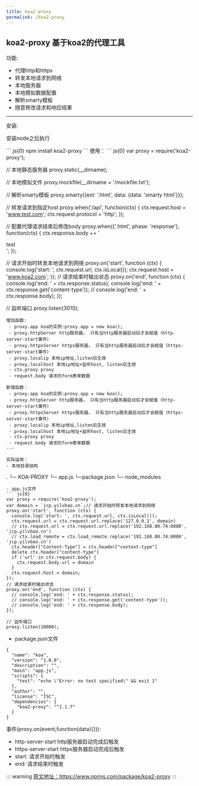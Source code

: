 ```yaml
---
title: koa2-proxy
permalink: /koa2-proxy
---
```


koa2-proxy 基于koa2的代理工具
---

功能:
- 代理http和https
- 转发本地请求到网络
- 本地服务器
- 本地模拟数据配置
- 解析smarty模板
- 随意修改请求和响应结果
---

安装:
<p>安装node之后执行</p>
``` js{0}
npm install koa2-proxy
```
使用：
``` js{0}
var proxy = require('koa2-proxy');

// 本地静态服务器
proxy.static(__dirname);

// 本地模拟文件
proxy.mockfile(__dirname + '/mockfile.txt');

// 解析smarty模板
proxy.smarty({ext: '.html', data: {data: 'smarty html'}});

// 转发请求到指定host
proxy.when('/api', function(ctx) {
    ctx.request.host = 'www.test.com';
    ctx.request.protocol = 'http';
});

// 配置代理请求结束后修改body
proxy.when({'.html', phase: 'response'}, function(ctx) {
    ctx.response.body += '<div>test</div>';
});

// 请求开始时转发本地请求到网络
proxy.on('start', function (ctx) {
    console.log('start: ', ctx.request.url, ctx.isLocal());
    ctx.request.host = 'www.koa2.com';
});
// 请求结束时输出状态
proxy.on('end', function (ctx) {
    console.log('end: ' + ctx.response.status);
    console.log('end: ' + ctx.response.get('content-type'));
    // console.log('end: ' + ctx.response.body);
});

// 监听端口
proxy.listen(3010);
```
增加函数:
 - proxy.app koa的实例:proxy.app = new koa();
 - proxy.httpServer http服务器， 只有当http服务器启动后才会赋值（http-server-start事件）
 - proxy.httpsServer https服务器， 只有当http服务器启动后才会赋值（https-server-start事件）
 - proxy.localip 本地ip地址,listen后生效
 - proxy.localhost 本地ip地址+监听host, listen后生效
 - ctx.proxy proxy
 - request.body 请求的form表单数据

新增函数：
 - proxy.app koa的实例:proxy.app = new koa();
 - proxy.httpServer http服务器， 只有当http服务器启动后才会赋值（http-server-start事件）
 - proxy.httpsServer https服务器， 只有当http服务器启动后才会赋值（https-server-start事件）
 - proxy.localip 本地ip地址,listen后生效
 - proxy.localhost 本地ip地址+监听host, listen后生效
 - ctx.proxy proxy
 - request.body 请求的form表单数据
---

实际运用：
- 本地目录结构
```
.
└─ KOA-PROXY
   └─ app.js
   └─package.json
   └─ node_modules
```
- app.js文件
``` js{0}
var proxy = require('koa2-proxy');
var domain = `jcp.yilvbao.cn`;// 请求开始时转发本地请求到网络
proxy.on('start', function (ctx) {
  console.log('start: ', ctx.request.url, ctx.isLocal());
  ctx.request.url = ctx.request.url.replace('127.0.0.1', domain)
  // ctx.request.url = ctx.request.url.replace('192.168.80.74:8080', 'jcp.yilvbao.cn')
  // ctx.load_remote = ctx.load_remote.replace('192.168.80.74:8080', 'jcp.yilvbao.cn')
  ctx.header["Content-Type"] = ctx.header["content-type"]
  delete ctx.header["content-type"]
  if ('url' in ctx.request.body) {
    ctx.request.body.url = domain
  }
  ctx.request.host = domain;
});
// 请求结束时输出状态
proxy.on('end', function (ctx) {
  // console.log('end: ' + ctx.response.status);
  // console.log('end: ' + ctx.response.get('content-type'));
  // console.log('end: ' + ctx.response.body);
});

// 监听端口
proxy.listen(10000);
```
- package.json文件
``` json{0}
{
  "name": "koa",
  "version": "1.0.0",
  "description": "",
  "main": "app.js",
  "scripts": {
    "test": "echo \"Error: no test specified\" && exit 1"
  },
  "author": "",
  "license": "ISC",
  "dependencies": {
    "koa2-proxy": "^1.1.7"
  }
}
```
事件(proxy.on(event,function(data){})):
 - http-server-start http服务器启动完成后触发
 - https-server-start https服务器启动完成后触发
 - start: 请求开始时触发
 - end: 请求结束时触发

::: warning
<a href="https://www.npmjs.com/package/koa2-proxy" target="_Blank" color="#fe6e6d">原文地址：https://www.npmjs.com/package/koa2-proxy</a>
:::